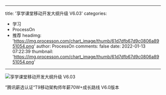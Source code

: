 
---
title: '享学课堂移动开发大纲升级 V6.03'
categories: 
 - 学习
 - ProcessOn
 - 推荐
headimg: 'https://img.processon.com/chart_image/thumb/61d7dfb67d9c0806a8951054.png'
author: ProcessOn
comments: false
date: 2022-01-13 07:22:39
thumbnail: 'https://img.processon.com/chart_image/thumb/61d7dfb67d9c0806a8951054.png'
---

<div>   
<img class="thumb" alt="享学课堂移动开发大纲升级 V6.03" src="https://img.processon.com/chart_image/thumb/61d7dfb67d9c0806a8951054.png" referrerpolicy="no-referrer">
<p>”腾讯薪选认证“T9移动架构师年薪70W+成长路线 V6.0版本</p>  
</div>
            